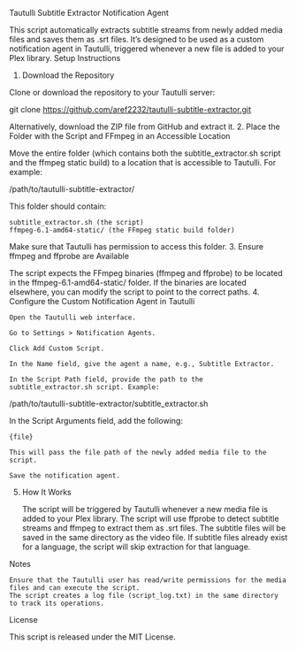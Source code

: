 Tautulli Subtitle Extractor Notification Agent

This script automatically extracts subtitle streams from newly added media files and saves them as .srt files. It’s designed to be used as a custom notification agent in Tautulli, triggered whenever a new file is added to your Plex library.
Setup Instructions
1. Download the Repository

Clone or download the repository to your Tautulli server:

git clone https://github.com/aref2232/tautulli-subtitle-extractor.git

Alternatively, download the ZIP file from GitHub and extract it.
2. Place the Folder with the Script and FFmpeg in an Accessible Location

Move the entire folder (which contains both the subtitle_extractor.sh script and the ffmpeg static build) to a location that is accessible to Tautulli. For example:

/path/to/tautulli-subtitle-extractor/

This folder should contain:

    subtitle_extractor.sh (the script)
    ffmpeg-6.1-amd64-static/ (the FFmpeg static build folder)

Make sure that Tautulli has permission to access this folder.
3. Ensure ffmpeg and ffprobe are Available

The script expects the FFmpeg binaries (ffmpeg and ffprobe) to be located in the ffmpeg-6.1-amd64-static/ folder. If the binaries are located elsewhere, you can modify the script to point to the correct paths.
4. Configure the Custom Notification Agent in Tautulli

    Open the Tautulli web interface.

    Go to Settings > Notification Agents.

    Click Add Custom Script.

    In the Name field, give the agent a name, e.g., Subtitle Extractor.

    In the Script Path field, provide the path to the subtitle_extractor.sh script. Example:

/path/to/tautulli-subtitle-extractor/subtitle_extractor.sh

In the Script Arguments field, add the following:

    {file}

    This will pass the file path of the newly added media file to the script.

    Save the notification agent.

5. How It Works

    The script will be triggered by Tautulli whenever a new media file is added to your Plex library.
    The script will use ffprobe to detect subtitle streams and ffmpeg to extract them as .srt files.
    The subtitle files will be saved in the same directory as the video file.
    If subtitle files already exist for a language, the script will skip extraction for that language.

Notes

    Ensure that the Tautulli user has read/write permissions for the media files and can execute the script.
    The script creates a log file (script_log.txt) in the same directory to track its operations.

License

This script is released under the MIT License.
